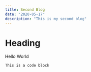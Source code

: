 ```yaml
---
title: Second Blog
date: "2020-05-17"
description: "This is my second blog"
---
```


# Heading

Hello World

```
This is a code block
```

